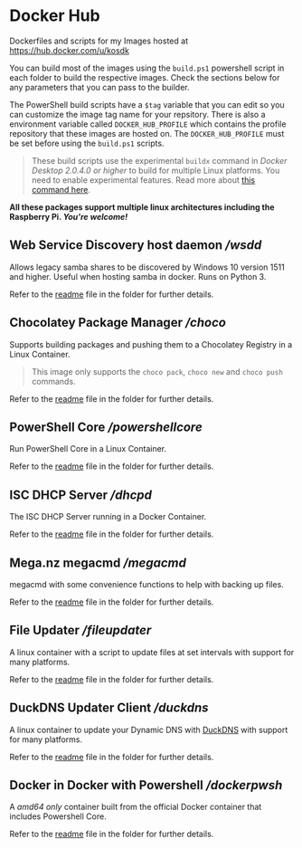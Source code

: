 # Docker Hub
Dockerfiles and scripts for my Images hosted at https://hub.docker.com/u/kosdk

You can build most of the images using the `build.ps1` powershell script in each folder to build the respective images. Check the sections below for any parameters that you can pass to the builder.

The PowerShell build scripts have a `$tag` variable that you can edit so you can customize the image tag name for your repsitory. There is also a environment variable called `DOCKER_HUB_PROFILE` which contains the profile repository that these images are hosted on. The `DOCKER_HUB_PROFILE` must be set before using the `build.ps1` scripts.

> These build scripts use the experimental `buildx` command in _Docker Desktop 2.0.4.0 or higher_ to build for multiple Linux platforms. You need to enable experimental features. Read more about [this command here](https://docs.docker.com/buildx/working-with-buildx/).

**All these packages support multiple linux architectures including the Raspberry Pi. _You're welcome!_**

## Web Service Discovery host daemon **_/wsdd_**
Allows legacy samba shares to be discovered by Windows 10 version 1511 and higher. Useful when hosting samba in docker. Runs on Python 3.

Refer to the [readme](wsdd/README.md) file in the folder for further details.

## Chocolatey Package Manager **_/choco_**
Supports building packages and pushing them to a Chocolatey Registry in a Linux Container. 

> This image only supports the `choco pack`, `choco new` and `choco push` commands.

Refer to the [readme](choco/README.md) file in the folder for further details.

## PowerShell Core **_/powershellcore_**
Run PowerShell Core in a Linux Container.

Refer to the [readme](powershellcore/README.md) file in the folder for further details.

## ISC DHCP Server **_/dhcpd_**
The ISC DHCP Server running in a Docker Container.

Refer to the [readme](dhcpd/README.md) file in the folder for further details.

## Mega.nz megacmd **_/megacmd_**
megacmd with some convenience functions to help with backing up files.

Refer to the [readme](megacmd/README.md) file in the folder for further details.

## File Updater **_/fileupdater_**
A linux container with a script to update files at set intervals with support for many platforms.

Refer to the [readme](fileupdater/README.md) file in the folder for further details.

## DuckDNS Updater Client **_/duckdns_**
A linux container to update your Dynamic DNS with [DuckDNS](www.duckdns.org) with support for many platforms.

Refer to the [readme](duckdns/README.md) file in the folder for further details.

## Docker in Docker with Powershell **_/dockerpwsh_**
A *amd64 only* container built from the official Docker container that includes Powershell Core.

Refer to the [readme](dockerpwsh/README.md) file in the folder for further details.
